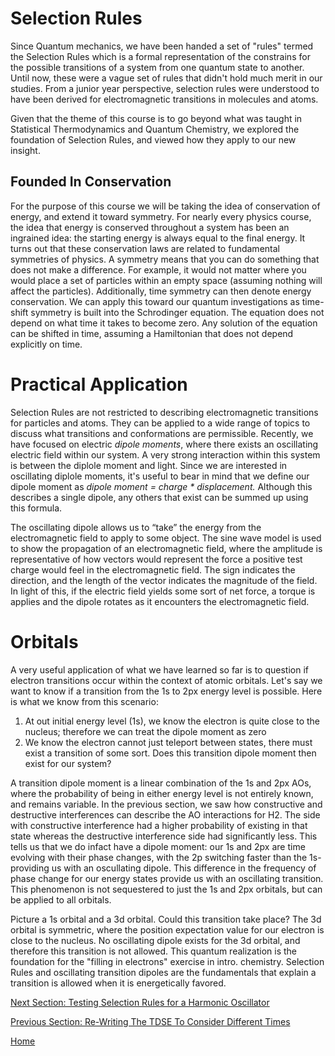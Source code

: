 # Selection Rules

Since Quantum mechanics, we have been handed a set of "rules" termed the Selection Rules which is a formal representation of the constrains for the possible transitions of a system from one quantum state to another. Until now, these were a vague set of rules 
that didn't hold much merit in our studies. From a junior year perspective, selection rules were understood to have been derived for electromagnetic transitions in molecules and atoms. 

Given that the theme of this course is to go beyond what was taught in Statistical Thermodynamics and Quantum Chemistry, we explored the
foundation of Selection Rules, and viewed how they apply to our new insight. 

## Founded In Conservation

For the purpose of this course we will be taking the idea of conservation of energy, and extend it toward symmetry. For nearly every physics course, the idea that energy is conserved throughout a system has been an ingrained idea: the starting energy is always equal to the final energy. It turns out that these conservation laws are related to fundamental symmetries of physics. A symmetry means that you can do something that does not make a difference. For example, it would not matter where you would place a set of particles within an empty space (assuming nothing will affect the particles). Additionally, time symmetry can then denote energy conservation. We can apply this toward our quantum investigations as time-shift symmetry is built into the Schrodinger equation. The equation does not depend on what time it takes to become zero. Any solution of the equation can be shifted in time, assuming a Hamiltonian that does not depend explicitly on time.

# Practical Application

Selection Rules are not restricted to describing electromagnetic transitions for particles and atoms. They can be applied to a wide range of topics to discuss what transitions and conformations are permissible. Recently, we have focused on electric *dipole moments*, where there exists an oscillating electric field within our system. A very strong interaction within this system is between the diplole moment and light. Since we are interested in oscillating diplole moments, it's useful to bear in mind that we define our dipole moment as
*dipole moment = charge * displacement.* Although this describes a single dipole, any others that exist can be summed up using this formula. 


The oscillating dipole allows us to “take” the energy from the electromagnetic field to apply to some object. The sine wave model is used to show the propagation of an electromagnetic field, where the amplitude is representative of how vectors would represent the force a positive test charge would feel in the electromagnetic field. The sign indicates the direction, and the length of the vector indicates the magnitude of the field. In light of this, if the electric field yields some sort of net force, a torque is applies and the dipole rotates as it encounters the electromagnetic field.

# Orbitals 

A very useful application of what we have learned so far is to question if electron transitions occur within the context of atomic orbitals. Let's say we want to know if a transition from the 1s to 2px energy level is possible. Here is what we know from this scenario:
1. At out initial energy level (1s), we know the electron is quite close to the nucleus; therefore we can treat the dipole moment as zero
1. We know the electron cannot just teleport between states, there must exist a transition of some sort. Does this transition dipole moment then exist for our system? 

A transition dipole moment is a linear combination of the 1s and 2px AOs, where the probability of being in either energy level is not entirely known, and remains variable. In the previous section, we saw how constructive and destructive interferences can describe the AO interactions for H2. The side with constructive interference had a higher probability of existing in that state whereas the destructive interference side had significantly less. This tells us that we do infact have a dipole moment: our 1s and 2px are time evolving with their phase changes, with the 2p switching faster than the 1s- providing us with an oscullating dipole. This difference in the frequency of phase change for our energy states provide us with an oscillating transition. This phenomenon is not sequestered to just the 1s and 2px orbitals, but can be applied to all orbitals. 

Picture a 1s orbital and a 3d orbital. Could this transition take place? The 3d orbital is symmetric, where the position expectation value for our electron is close to the nucleus. No oscillating dipole exists for the 3d orbital, and therefore this transition is not allowed. This quantum realization is the foundation for the "filling in electrons" exercise in intro. chemistry. Selection Rules and oscillating transition dipoles are the fundamentals that explain a transition is allowed when it is energetically favored. 

[Next Section: Testing Selection Rules for a Harmonic Oscillator](/HO.md)

[Previous Section: Re-Writing The TDSE To Consider Different Times](/MLW8.md)

[Home](/README.md)
